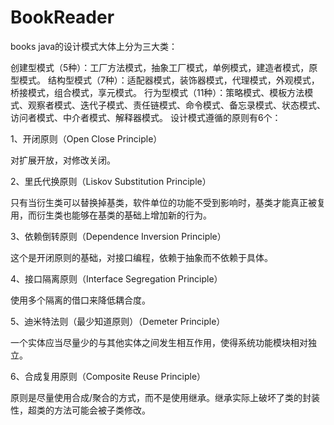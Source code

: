 # BookReader
books
java的设计模式大体上分为三大类：

创建型模式（5种）：工厂方法模式，抽象工厂模式，单例模式，建造者模式，原型模式。
结构型模式（7种）：适配器模式，装饰器模式，代理模式，外观模式，桥接模式，组合模式，享元模式。
行为型模式（11种）：策略模式、模板方法模式、观察者模式、迭代子模式、责任链模式、命令模式、备忘录模式、状态模式、访问者模式、中介者模式、解释器模式。
设计模式遵循的原则有6个：

1、开闭原则（Open Close Principle）

对扩展开放，对修改关闭。

2、里氏代换原则（Liskov Substitution Principle）

只有当衍生类可以替换掉基类，软件单位的功能不受到影响时，基类才能真正被复用，而衍生类也能够在基类的基础上增加新的行为。

3、依赖倒转原则（Dependence Inversion Principle）

这个是开闭原则的基础，对接口编程，依赖于抽象而不依赖于具体。

4、接口隔离原则（Interface Segregation Principle）

使用多个隔离的借口来降低耦合度。

5、迪米特法则（最少知道原则）（Demeter Principle）

一个实体应当尽量少的与其他实体之间发生相互作用，使得系统功能模块相对独立。

6、合成复用原则（Composite Reuse Principle）

原则是尽量使用合成/聚合的方式，而不是使用继承。继承实际上破坏了类的封装性，超类的方法可能会被子类修改。
